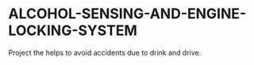 # ALCOHOL-SENSING-AND-ENGINE-LOCKING-SYSTEM
Project the helps to avoid accidents due to drink and drive.
